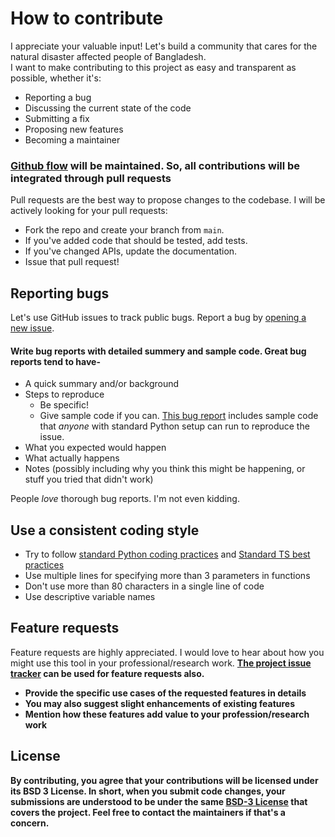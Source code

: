 # How to contribute
I appreciate your valuable input! Let's build a community that cares for the natural disaster affected people of Bangladesh.
<br>I want to make contributing to this project as easy and transparent as possible, whether it's:

- Reporting a bug
- Discussing the current state of the code
- Submitting a fix
- Proposing new features
- Becoming a maintainer

### [Github flow](https://guides.github.com/introduction/flow/index.html) will be maintained. So, all contributions will be integrated through pull requests
Pull requests are the best way to propose changes to the codebase. I will be actively looking for your pull requests:

- Fork the repo and create your branch from `main`.
- If you've added code that should be tested, add tests.
- If you've changed APIs, update the documentation.
- Issue that pull request!


## Reporting bugs
Let's use GitHub issues to track public bugs. Report a bug by [opening a new issue](https://github.com/skfarhad/hazard_reporting_system/issues).

#### Write bug reports with detailed summery and sample code. Great bug reports tend to have-

- A quick summary and/or background
- Steps to reproduce
  - Be specific!
  - Give sample code if you can. [This bug report](https://github.com/matplotlib/mplfinance/issues/394) 
includes sample code that *anyone* with standard Python setup can run to reproduce the issue.
- What you expected would happen
- What actually happens
- Notes (possibly including why you think this might be happening, or stuff you tried that didn't work)

People *love* thorough bug reports. I'm not even kidding.

## Use a consistent coding style

* Try to follow [standard Python coding practices](https://www.python.org/dev/peps/pep-0008/) and
[Standard TS best practices](https://docs.aws.amazon.com/prescriptive-guidance/latest/best-practices-cdk-typescript-iac/typescript-best-practices.html)
* Use multiple lines for specifying more than 3 parameters in functions
* Don't use more than 80 characters in a single line of code
* Use descriptive variable names


## Feature requests
Feature requests are highly appreciated. I would love to hear about how you might use this tool in your professional/research work.
<b>  [The project issue tracker](https://github.com/skfarhad/hazard_reporting_system/issues) can be used for feature requests also.

- Provide the specific use cases of the requested features in details
- You may also suggest slight enhancements of existing features
- Mention how these features add value to your profession/research work

## License
By contributing, you agree that your contributions will be licensed under its BSD 3 License. 
In short, when you submit code changes, your submissions are understood to be under the same [BSD-3 License](https://opensource.org/license/bsd-3-clause) 
that covers the project. Feel free to contact the maintainers if that's a concern.
